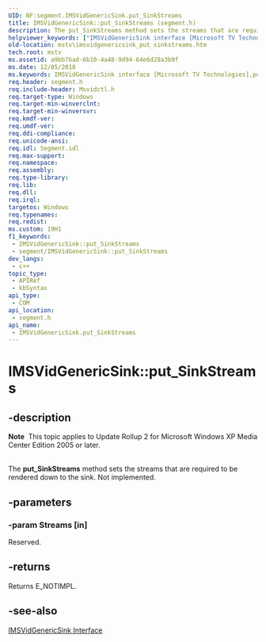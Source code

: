 ```yaml
---
UID: NF:segment.IMSVidGenericSink.put_SinkStreams
title: IMSVidGenericSink::put_SinkStreams (segment.h)
description: The put_SinkStreams method sets the streams that are required to be rendered down to the sink. Not implemented.
helpviewer_keywords: ["IMSVidGenericSink interface [Microsoft TV Technologies]","put_SinkStreams method","IMSVidGenericSink.put_SinkStreams","IMSVidGenericSink::put_SinkStreams","IMSVidGenericSinkput_SinkStreams","mstv.imsvidgenericsink_put_sinkstreams","put_SinkStreams","put_SinkStreams method [Microsoft TV Technologies]","put_SinkStreams method [Microsoft TV Technologies]","IMSVidGenericSink interface","segment/IMSVidGenericSink::put_SinkStreams"]
old-location: mstv\imsvidgenericsink_put_sinkstreams.htm
tech.root: mstv
ms.assetid: a9bb76ad-6b10-4a48-9d94-64e6d28a3b9f
ms.date: 12/05/2018
ms.keywords: IMSVidGenericSink interface [Microsoft TV Technologies],put_SinkStreams method, IMSVidGenericSink.put_SinkStreams, IMSVidGenericSink::put_SinkStreams, IMSVidGenericSinkput_SinkStreams, mstv.imsvidgenericsink_put_sinkstreams, put_SinkStreams, put_SinkStreams method [Microsoft TV Technologies], put_SinkStreams method [Microsoft TV Technologies],IMSVidGenericSink interface, segment/IMSVidGenericSink::put_SinkStreams
req.header: segment.h
req.include-header: Msvidctl.h
req.target-type: Windows
req.target-min-winverclnt: 
req.target-min-winversvr: 
req.kmdf-ver: 
req.umdf-ver: 
req.ddi-compliance: 
req.unicode-ansi: 
req.idl: Segment.idl
req.max-support: 
req.namespace: 
req.assembly: 
req.type-library: 
req.lib: 
req.dll: 
req.irql: 
targetos: Windows
req.typenames: 
req.redist: 
ms.custom: 19H1
f1_keywords:
 - IMSVidGenericSink::put_SinkStreams
 - segment/IMSVidGenericSink::put_SinkStreams
dev_langs:
 - c++
topic_type:
 - APIRef
 - kbSyntax
api_type:
 - COM
api_location:
 - segment.h
api_name:
 - IMSVidGenericSink.put_SinkStreams
---
```


# IMSVidGenericSink::put_SinkStreams


## -description

<div class="alert"><b>Note</b>  This topic applies to Update Rollup 2 for Microsoft Windows XP Media Center Edition 2005 or later.
        </div>
<div> </div>


The <b>put_SinkStreams</b> method sets the streams that are required to be rendered down to the sink. Not implemented.

## -parameters

### -param Streams [in]

Reserved.

## -returns

Returns E_NOTIMPL.

## -see-also

<a href="https://docs.microsoft.com/previous-versions/windows/desktop/mstv/msvidgenericsink">IMSVidGenericSink Interface</a>

